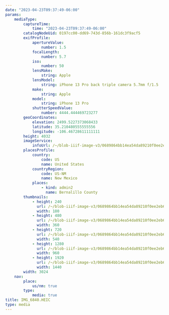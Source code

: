 ```yaml
---
date: "2023-04-23T09:37:49-06:00"
params:
    mediaType:
        captureTime:
            time: "2023-04-23T09:37:49-06:00"
        catalogNodeUid: 0197cc00-dd69-743d-856b-161dc3f9acf5
        exifProfile:
            apertureValue:
                number: 1.5
            focalLength:
                number: 5.7
            iso:
                number: 50
            lensMake:
                string: Apple
            lensModel:
                string: iPhone 13 Pro back triple camera 5.7mm f/1.5
            make:
                string: Apple
            model:
                string: iPhone 13 Pro
            shutterSpeedValue:
                number: 4444.444469723277
        geoCoordinates:
            elevation: 2499.5227373068433
            latitude: 35.210480555555556
            longitude: -106.46728611111111
        height: 4032
        imageService:
            infoUrl: /~/blob-iiif-image-v3/0689864bb14ea54da89210f0ee2eb6f7ec67c18fbabac09f58cf3c96a02b763b/info.json
        placesProfile:
            country:
                code: US
                name: United States
            countryRegion:
                code: US-NM
                name: New Mexico
            places:
                - kind: admin2
                  name: Bernalillo County
        thumbnails:
            - height: 240
              url: /~/blob-iiif-image-v3/0689864bb14ea54da89210f0ee2eb6f7ec67c18fbabac09f58cf3c96a02b763b/full/180%2C240/0/default.jpg
              width: 180
            - height: 480
              url: /~/blob-iiif-image-v3/0689864bb14ea54da89210f0ee2eb6f7ec67c18fbabac09f58cf3c96a02b763b/full/360%2C480/0/default.jpg
              width: 360
            - height: 720
              url: /~/blob-iiif-image-v3/0689864bb14ea54da89210f0ee2eb6f7ec67c18fbabac09f58cf3c96a02b763b/full/540%2C720/0/default.jpg
              width: 540
            - height: 1280
              url: /~/blob-iiif-image-v3/0689864bb14ea54da89210f0ee2eb6f7ec67c18fbabac09f58cf3c96a02b763b/full/960%2C1280/0/default.jpg
              width: 960
            - height: 1920
              url: /~/blob-iiif-image-v3/0689864bb14ea54da89210f0ee2eb6f7ec67c18fbabac09f58cf3c96a02b763b/full/1440%2C1920/0/default.jpg
              width: 1440
        width: 3024
    nav:
        place:
            us/nm: true
        type:
            media: true
title: IMG_6840.HEIC
type: media
---
```

